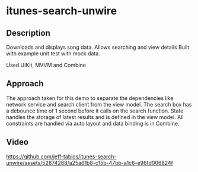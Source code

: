 # itunes-search-unwire
## Description
Downloads and displays song data. 
Allows searching and view details
Built with example unit test with mock data.

Used UIKit, MVVM and Combine

## Approach
The approach taken for this demo to separate the dependencies like network service and search client from the view model. The search box has a debounce time of 1 second before it calls on the search function. State handles the storage of latest results and is defined in the view model. All constraints are handled via auto layout and data binding is in Combine.


## Video


https://github.com/jeff-tabios/itunes-search-unwire/assets/52874288/a25a61b8-c15b-47bb-a1c6-e96fd006824f

